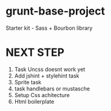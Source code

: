 # grunt-base-project
Starter kit - Sass + Bourbon library

# NEXT STEP

1) Task Uncss doesnt work yet
2) Add jshint + stylehint task
3) Sprite task
5) task handlebars or mustasche 
4) Setup Css achitecture
5) Html boilerplate


